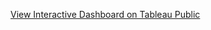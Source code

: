 [View Interactive Dashboard on Tableau Public](https://public.tableau.com/app/profile/alessandro.locsin/viz/defects_project/QualityControl)
